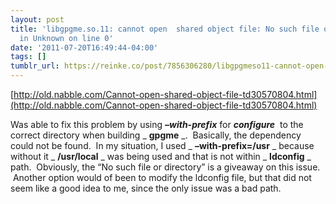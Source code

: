 ```yaml
---
layout: post
title: 'libgpgme.so.11: cannot open  shared object file: No such file or directory
  in Unknown on line 0'
date: '2011-07-20T16:49:44-04:00'
tags: []
tumblr_url: https://reinke.co/post/7856306280/libgpgmeso11-cannot-open-shared-object-file
---
```

[http://old.nabble.com/Cannot-open-shared-object-file-td30570804.html](http://old.nabble.com/Cannot-open-shared-object-file-td30570804.html)

Was able to fix this problem by using **_–with-prefix_** for **_configure_** &nbsp;to the correct directory when building _ **gpgme** _. &nbsp;Basically, the dependency could not be found. &nbsp;In my situation, I used _ **–with-prefix=/usr** _ because without it _ **/usr/local** _&nbsp;was being used and that is not within _ **ldconfig** _ path. &nbsp;Obviously, the “No such file or directory” is a giveaway on this issue. &nbsp;Another option would of been to modify the ldconfig file, but that did not seem like a good idea to me, since the only issue was a bad path.

